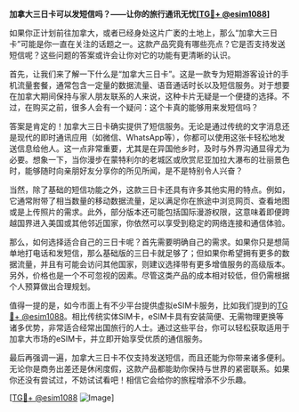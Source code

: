 **加拿大三日卡可以发短信吗？——让你的旅行通讯无忧[[TG💪+ @esim1088](https://t.me/s/esim1088)]**

如果你正计划前往加拿大，或者已经身处这片广袤的土地上，那么“加拿大三日卡”可能是你一直在关注的话题之一。这款产品究竟有哪些亮点？它是否支持发送短信呢？这些问题的答案或许会让你对它的功能有更清晰的认识。

首先，让我们来了解一下什么是“加拿大三日卡”。这是一款专为短期游客设计的手机流量套餐，通常包含一定量的数据流量、语音通话时长以及短信服务。对于想要在加拿大期间保持与家人朋友联系的人来说，这种卡片无疑是一个便捷的选择。不过，在购买之前，很多人会有一个疑问：这个卡真的能够用来发短信吗？

答案是肯定的！加拿大三日卡确实提供了短信服务。无论是通过传统的文字消息还是现代的即时通讯应用（如微信、WhatsApp等），你都可以使用这张卡轻松地发送信息给他人。这一点非常重要，尤其是在异国他乡时，及时与外界沟通显得尤为必要。想象一下，当你漫步在蒙特利尔的老城区或欣赏尼亚加拉大瀑布的壮丽景色时，能够随时向亲朋好友分享你的所见所闻，是不是特别令人兴奋？

当然，除了基础的短信功能之外，这款三日卡还具有许多其他实用的特点。例如，它通常附带了相当数量的移动数据流量，足以满足你在旅途中浏览网页、查看地图或是上传照片的需求。此外，部分版本还可能包括国际漫游权限，这意味着即便跨越国界进入美国或其他邻近国家，你依然可以享受到稳定的网络连接和通信体验。

那么，如何选择适合自己的三日卡呢？首先需要明确自己的需求。如果你只是想简单地打电话和发短信，那么基础版的三日卡就足够了；但如果你希望拥有更多的数据流量，并且有可能会访问其他国家，则建议选择带有更多增值服务的高级版本。另外，价格也是一个不可忽视的因素。尽管这类产品的成本相对较低，但仍需根据个人预算做出合理规划。

值得一提的是，如今市面上有不少平台提供虚拟eSIM卡服务，比如我们提到的[TG💪+ @esim1088](https://t.me/s/esim1088)。相比传统实体SIM卡，eSIM卡具有安装简便、无需物理更换等诸多优势，非常适合经常出国旅行的人士。通过这些平台，你可以轻松获取适用于加拿大市场的eSIM卡，并立即开始享受优质的通信服务。

最后再强调一遍，加拿大三日卡不仅支持发送短信，而且还能为你带来诸多便利。无论你是商务出差还是休闲度假，这款产品都能助你保持与世界的紧密联系。如果你还没有尝试过，不妨试试看吧！相信它会给你的旅程增添不少乐趣。

[[TG💪+ @esim1088](https://t.me/s/esim1088) ![Image](https://i.postimg.cc/4NQfJmqS/Snipaste-2025-05-13-00-14-12.png)]